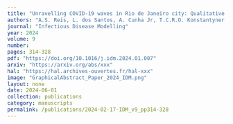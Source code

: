 ```yaml
---
title: "Unravelling COVID-19 waves in Rio de Janeiro city: Qualitative insights from nonlinear dynamic analysis"
authors: "A.S. Reis, L. dos Santos, A. Cunha Jr, T.C.R.O. Konstantyner, E.E.N. Macau"
journal: "Infectious Disease Modelling"
year: 2024
volume: 9
number: 
pages: 314-328
pdf: "https://doi.org/10.1016/j.idm.2024.01.007"
arxiv: "https://arxiv.org/abs/xxx"
hal: "https://hal.archives-ouvertes.fr/hal-xxx"
image: "GraphicalAbstract_Paper_2024_IDM.png"
layout: none
date: 2024-06-01
collection: publications
category: manuscripts
permalink: /publications/2024-02-17-IDM_v9_pp314-328
---
```



